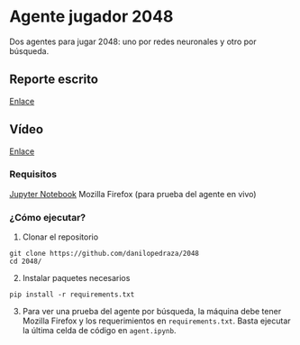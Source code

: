 # Agente jugador 2048

Dos agentes para jugar 2048: uno por redes neuronales y otro por búsqueda.

## Reporte escrito

[Enlace](https://drive.google.com/file/d/1DpzeHh1ZppcuF1cikAvicy4wOL5b7JQf/view?usp=sharing&authuser=1)

## Vídeo

[Enlace](https://youtu.be/_Ia57AQ7RSA)

### Requisitos

[Jupyter Notebook](https://jupyter.org/install)
Mozilla Firefox (para prueba del agente en vivo)

### ¿Cómo ejecutar?

1. Clonar el repositorio
```
git clone https://github.com/danilopedraza/2048
cd 2048/
```
2. Instalar paquetes necesarios
```
pip install -r requirements.txt
```
3. Para ver una prueba del agente por búsqueda, la máquina debe tener Mozilla Firefox y los requerimientos en `requirements.txt`.
Basta ejecutar la última celda de código en `agent.ipynb`.
